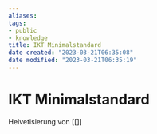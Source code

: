 ```yaml
---
aliases: 
tags:
- public
- knowledge
title: IKT Minimalstandard
date created: "2023-03-21T06:35:08"
date modified: "2023-03-21T06:35:19"
---
```


# IKT Minimalstandard
Helvetisierung von [[]]